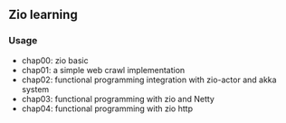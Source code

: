 ## Zio learning

### Usage

- chap00: zio basic
- chap01: a simple web crawl implementation
- chap02: functional programming integration with zio-actor and akka system
- chap03: functional programming with zio and Netty
- chap04: functional programming with zio http
